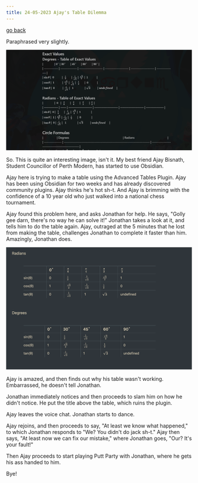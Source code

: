 ```yaml
---
title: 24-05-2023 Ajay's Table Dilemma
---
```


[go back](Articles/Articles.md)

Paraphrased very slightly.

![](Articles%20images/tabledilemma.png)

So. This is quite an interesting image, isn't it. My best friend Ajay Bisnath, Student Councillor of Perth Modern, has started to use Obsidian. 

Ajay here is trying to make a table using the Advanced Tables Plugin. Ajay has been using Obsidian for two weeks and has already discovered community plugins. Ajay thinks he's hot sh-t. And Ajay is brimming with the confidence of a 10 year old who just walked into a national chess tournament.

Ajay found this problem here, and asks Jonathan for help. He says, "Golly gee darn, there's no way he can solve it!" 
Jonathan takes a look at it, and tells him to do the table again. Ajay, outraged at the 5 minutes that he lost from making the table, challenges Jonathan to complete it faster than him. Amazingly, Jonathan does.

![](Articles%20images/table.png)

Ajay is amazed, and then finds out why his table wasn't working. Embarrassed, he doesn't tell Jonathan. 

Jonathan immediately notices and then proceeds to slam him on how he didn't notice. He put the title above the table, which ruins the plugin.

Ajay leaves the voice chat. Jonathan starts to dance.

Ajay rejoins, and then proceeds to say, "At least we know what happened," to which Jonathan responds to "We? You didn't do jack sh-t." 
Ajay then says, "At least now we can fix our mistake," where Jonathan goes, "Our? It's your fault!"

Then Ajay proceeds to start playing Putt Party with Jonathan, where he gets his ass handed to him.

Bye!



